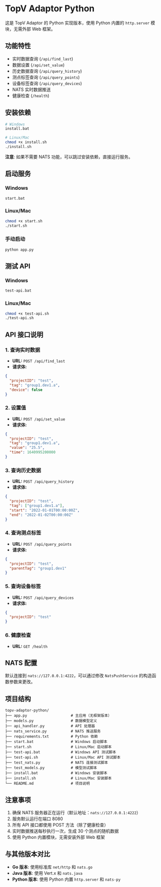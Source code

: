 # TopV Adaptor Python

这是 TopV Adaptor 的 Python 实现版本，使用 Python 内置的 `http.server` 模块，无需外部 Web 框架。

## 功能特性

- 实时数据查询 (`/api/find_last`)
- 数据设置 (`/api/set_value`)
- 历史数据查询 (`/api/query_history`)
- 测点标签查询 (`/api/query_points`)
- 设备标签查询 (`/api/query_devices`)
- NATS 实时数据推送
- 健康检查 (`/health`)

## 安装依赖

```bash
# Windows
install.bat

# Linux/Mac
chmod +x install.sh
./install.sh
```

**注意**: 如果不需要 NATS 功能，可以跳过安装依赖，直接运行服务。

## 启动服务

### Windows
```bash
start.bat
```

### Linux/Mac
```bash
chmod +x start.sh
./start.sh
```

### 手动启动
```bash
python app.py
```

## 测试 API

### Windows
```bash
test-api.bat
```

### Linux/Mac
```bash
chmod +x test-api.sh
./test-api.sh
```

## API 接口说明

### 1. 查询实时数据
- **URL:** `POST /api/find_last`
- **请求体:**
```json
{
  "projectID": "test",
  "tag": "group1.dev1.a",
  "device": false
}
```

### 2. 设置值
- **URL:** `POST /api/set_value`
- **请求体:**
```json
{
  "projectID": "test",
  "tag": "group1.dev1.a",
  "value": "25.5",
  "time": 1640995200000
}
```

### 3. 查询历史数据
- **URL:** `POST /api/query_history`
- **请求体:**
```json
{
  "projectID": "test",
  "tag": ["group1.dev1.a"],
  "start": "2022-01-01T00:00:00Z",
  "end": "2022-01-02T00:00:00Z"
}
```

### 4. 查询测点标签
- **URL:** `POST /api/query_points`
- **请求体:**
```json
{
  "projectID": "test",
  "parentTag": "group1.dev1"
}
```

### 5. 查询设备标签
- **URL:** `POST /api/query_devices`
- **请求体:**
```json
{
  "projectID": "test"
}
```

### 6. 健康检查
- **URL:** `GET /health`

## NATS 配置

默认连接到 `nats://127.0.0.1:4222`，可以通过修改 `NatsPushService` 的构造函数参数来更改。

## 项目结构

```
topv-adaptor-python/
├── app.py                    # 主应用（无框架版本）
├── models.py                 # 数据模型定义
├── api_handler.py            # API 处理器
├── nats_service.py           # NATS 推送服务
├── requirements.txt          # Python 依赖
├── start.bat                 # Windows 启动脚本
├── start.sh                  # Linux/Mac 启动脚本
├── test-api.bat              # Windows API 测试脚本
├── test-api.sh               # Linux/Mac API 测试脚本
├── test_nats.py              # NATS 连接测试脚本
├── test_models.py            # 模型测试脚本
├── install.bat               # Windows 安装脚本
├── install.sh                # Linux/Mac 安装脚本
└── README.md                 # 项目说明
```

## 注意事项

1. 确保 NATS 服务器正在运行（默认地址：`nats://127.0.0.1:4222`）
2. 服务默认运行在端口 8080
3. 所有 API 接口都使用 POST 方法（除了健康检查）
4. 实时数据推送每秒执行一次，生成 30 个测点的随机数据
5. 使用 Python 内置模块，无需安装外部 Web 框架

## 与其他版本对比

- **Go 版本**: 使用标准库 `net/http` 和 `nats.go`
- **Java 版本**: 使用 Vert.x 和 `nats.java`
- **Python 版本**: 使用 Python 内置 `http.server` 和 `nats-py` 